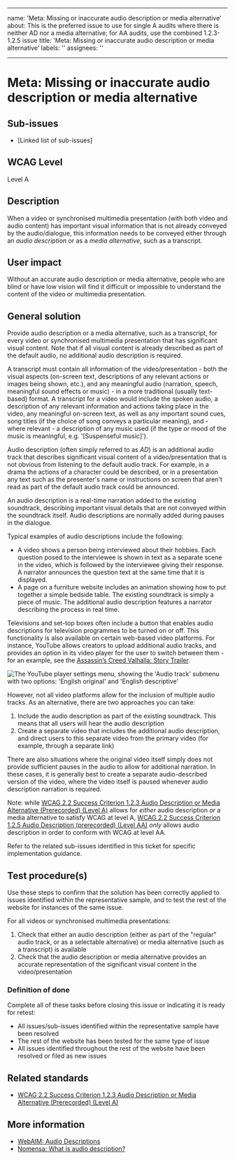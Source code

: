 
---
name: 'Meta: Missing or inaccurate audio description or media alternative'
about: This is the preferred issue to use for single A audits where there is neither AD nor a media alternative; for AA audits, use the combined 1.2.3-1.2.5 issue
title: 'Meta: Missing or inaccurate audio description or media alternative'
labels: ''
assignees: ''

---


# Meta: Missing or inaccurate audio description or media alternative

## Sub-issues

* [Linked list of sub-issues]

## WCAG Level

Level A

## Description

When a video or synchronised multimedia presentation (with both video and audio content) has important visual information that is not already conveyed by the audio/dialogue, this information needs to be conveyed either through an *audio description* or as a *media alternative*, such as a transcript.

## User impact

Without an accurate audio description or media alternative, people who are blind or have low vision will find it difficult or impossible to understand the content of the video or multimedia presentation.

## General solution

Provide audio description or a media alternative, such as a transcript, for every video or synchronised multimedia presentation that has significant visual content. Note that if all visual content is already described as part of the default audio, no additional audio description is required.

A transcript must contain all information of the video/presentation - both the visual aspects (on-screen text, descriptions of any relevant actions or images being shown, etc.), and any meaningful audio (narration, speech, meaningful sound effects or music) - in a more traditional (usually text-based) format. A transcript for a video would include the spoken audio, a description of any relevant information and actions taking place in the video, any meaningful on-screen text, as well as any important sound cues, song titles (if the choice of song conveys a particular meaning), and - where relevant - a description of any music used (if the type or mood of the music is meaningful, e.g. '[Suspenseful music]').

Audio description (often simply referred to as *AD*) is an additional audio track that describes significant visual content of a video/presentation that is not obvious from listening to the default audio track. For example, in a drama the actions of a character could be described, or in a presentation any text such as the presenter's name or instructions on screen that aren't read as part of the default audio track could be announced.

An audio description is a real-time narration added to the existing soundtrack, describing important visual details that are not conveyed within the soundtrack itself. Audio descriptions are normally added during pauses in the dialogue.

Typical examples of audio descriptions include the following:

* A video shows a person being interviewed about their hobbies. Each question posed to the interviewee is shown in text as a separate scene in the video, which is followed by the interviewee giving their response. A narrator announces the question text at the same time that it is displayed.
* A page on a furniture website includes an animation showing how to put together a simple bedside table. The existing soundtrack is simply a piece of music. The additional audio description features a narrator describing the process in real time.

Televisions and set-top boxes often include a button that enables audio descriptions for television programmes to be turned on or off. This functionality is also available on certain web-based video platforms. For instance, YouTube allows creators to upload additional audio tracks, and provides an option in its video player for the user to switch between them - for an example, see the [Assassin’s Creed Valhalla: Story Trailer](https://www.youtube.com/watch?v=WaOKSUlf4TM).

![The YouTube player settings menu, showing the 'Audio track' submenu with two options: 'English original' and 'English descriptive'](1.2.3_audio-description-alternative_example_youtube-with-audio-track-menu.png)

However, not all video platforms allow for the inclusion of multiple audio tracks. As an alternative, there are two approaches you can take:

1. Include the audio description as part of the existing soundtrack. This means that all users will hear the audio description
2. Create a separate video that includes the additional audio description, and direct users to this separate video from the primary video (for example, through a separate link)

There are also situations where the original video itself simply does not provide sufficient pauses in the audio to allow for additional narration. In these cases, it is generally best to create a separate audio-described version of the video, where the video itself is paused whenever audio description narration is required.

Note: while [WCAG 2.2 Success Criterion 1.2.3 Audio Description or Media Alternative (Prerecorded) (Level A)](https://www.w3.org/TR/WCAG22/#audio-description-or-media-alternative-prerecorded) allows for *either* audio description *or* a media alternative to satisfy WCAG at level A, [WCAG 2.2 Success Criterion 1.2.5 Audio Description (prerecorded) (Level AA)](https://www.w3.org/TR/WCAG22/#audio-description-prerecorded) *only* allows audio description in order to conform with WCAG at level AA.

Refer to the related sub-issues identified in this ticket for specific implementation guidance.

## Test procedure(s)

Use these steps to confirm that the solution has been correctly applied to issues identified within the representative sample, and to test the rest of the website for instances of the same issue.

For all videos or synchronised multimedia presentations:

1. Check that either an audio description (either as part of the "regular" audio track, or as a selectable alternative) or media alternative (such as a transcript) is available
2. Check that the audio description or media alternative provides an accurate representation of the significant visual content in the video/presentation

### Definition of done

Complete all of these tasks before closing this issue or indicating it is ready for retest:

* All issues/sub-issues identified within the representative sample have been resolved
* The rest of the website has been tested for the same type of issue
* All issues identified throughout the rest of the website have been resolved or filed as new issues

## Related standards

* [WCAG 2.2 Success Criterion 1.2.3 Audio Description or Media Alternative (Prerecorded) (Level A)](https://www.w3.org/TR/WCAG22/#audio-description-or-media-alternative-prerecorded)

## More information

* [WebAIM: Audio Descriptions](https://webaim.org/techniques/captions/#ad)
* [Nomensa: What is audio description?](https://www.nomensa.com/blog/2010/what-audio-description)

